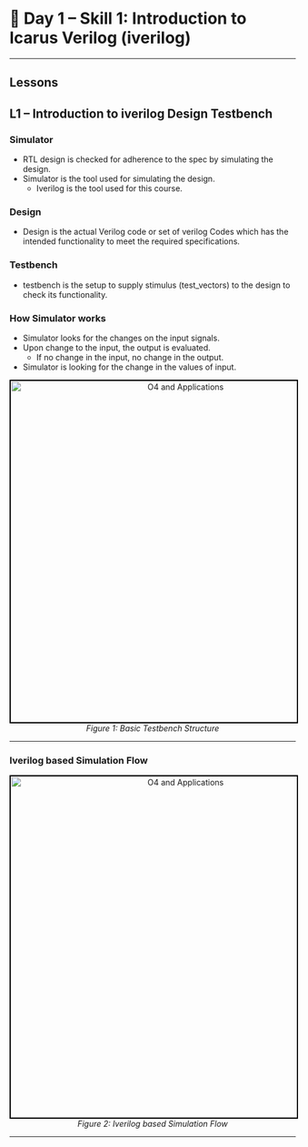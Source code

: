 # 🔹 Day 1 – Skill 1: Introduction to Icarus Verilog (iverilog)

---

## Lessons

## L1 – Introduction to iverilog Design Testbench

### Simulator
- RTL design is checked for adherence to the spec by simulating the design.
- Simulator is the tool used for simulating the design.
    - Iverilog is the tool used for this course.

### Design
- Design is the actual Verilog code or set of verilog Codes which has the intended functionality to meet the required specifications.

### Testbench
- testbench is the setup to supply stimulus (test_vectors) to the design to check its functionality.

### How Simulator works
- Simulator looks for the changes on the input signals.
- Upon change to the input, the output is evaluated.
  - If no change in the input, no change in the output.
- Simulator is looking for the change in the values of input.

<p align="center">
  <img src="./W1_images/Testbench.png" alt="O4 and Applications" width="600" style="border:2px solid black;"/>
  <br/>
  <em>Figure 1: Basic Testbench Structure</em>
</p>

---

### Iverilog based Simulation Flow

<p align="center">
  <img src="./W1_images/Iv_Sim_Flow.png" alt="O4 and Applications" width="600" style="border:2px solid black;"/>
  <br/>
  <em>Figure 2: Iverilog based Simulation Flow</em>
</p>

----


